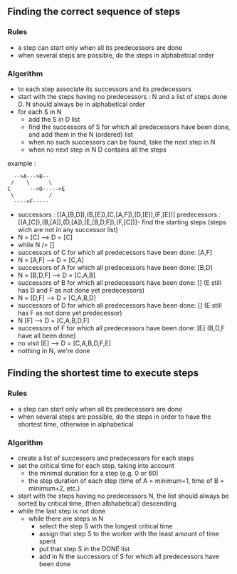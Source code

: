 ## Finding the correct sequence of steps

### Rules

- a step can start only when all its predecessors are done
- when several steps are possible, do the steps in alphabetical order

### Algorithm

* to each step associate its successors and its predecessors
* start with the steps having no predecessors : N and a list of steps done D. N should always be in alphabetical order
* for each S in N
  * add the S in D list
  * find the successors of S for which all predecessors have been done, and add them in the N (ordered) list
  * when no such successors can be found, take the next step in N
  * when no next step in N D contains all the steps

example :

      -->A--->B--
     /    \      \
    C      -->D----->E
     \           /
      ---->F-----

* successors : [(A,[B,D]),(B,[E]),(C,[A,F]),(D,[E]),(F,[E])]
   predecessors : [(A,[C]),(B,[A]),(D,[A]),(E,[B,D,F]),(F,[C])]- find the starting steps (steps wich are not in any successor list)
* N = [C] --> D = [C]
*  while N /= []
  * successors of C for which all predecessors have been done: [A,F]
  * N = [A,F] --> D = [C,A]
  * successors of A for which all predecessors have been done: [B,D]
  * N = [B,D,F] --> D = [C,A,B]
  * successors of B for which all predecessors have been done: [] (E still has D and F as not done yet predecessors)
  * N = [D,F] --> D = [C,A,B,D]
  * successors of D for which all predecessors have been done: [] (E still has F as not done yet predecessor)
  * N [F] --> D = [C,A,B,D,F]
  * successors of F for which all predecessors have been done: [E] (B,D,F have all been done)
  * no visit [E] --> D = [C,A,B,D,F,E]
  * nothing in N, we're done

## Finding the shortest time to execute steps

### Rules

- a step can start only when all its predecessors are done
- when several steps are possible, do the steps in order to have the shortest time, otherwise in alphabetical

### Algorithm

* create a list of successors and predecessors for each steps
* set the critical time for each step, taking into account
  * the minimal duration for a step (e.g. 0 or 60)
  * the step duration of each step (time of A = minimum+1, time of B = minimum+2, etc.)
* start with the steps having no predecessors N, the list should always be sorted by critical time, (then albhabetical) descending
* while the last step is not done
  * while there are steps in N
    * select the step S with the longest critical time
    * assign that step S to the worker with the least amount of time spent
    * put that step S in the DONE list
    * add in N the successors of S for which all predecessors have been done 



